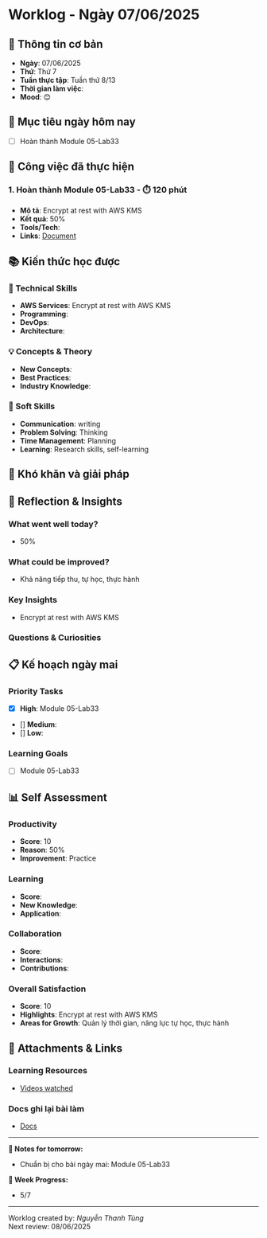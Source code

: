 # Worklog - Ngày 07/06/2025

## 📅 Thông tin cơ bản
- **Ngày**: 07/06/2025
- **Thứ**: Thứ 7
- **Tuần thực tập**: Tuần thứ 8/13
- **Thời gian làm việc**: 
- **Mood**: 😊

## 🎯 Mục tiêu ngày hôm nay
- [ ] Hoàn thành Module 05-Lab33

## 💼 Công việc đã thực hiện

### 1. Hoàn thành Module 05-Lab33 - ⏱️ 120 phút
- **Mô tả**: Encrypt at rest with AWS KMS
- **Kết quả**: 50%
- **Tools/Tech**: 
- **Links**: [Document](https://docs.google.com/document/d/1UivBJyd_2PjeE6RNSDdyODsLnJPKCN039Y3lRV2ME0E/edit?usp=sharing)

## 📚 Kiến thức học được

### 🔧 Technical Skills
- **AWS Services**: Encrypt at rest with AWS KMS
- **Programming**: 
- **DevOps**: 
- **Architecture**: 

### 💡 Concepts & Theory
- **New Concepts**: 
- **Best Practices**: 
- **Industry Knowledge**: 

### 🤝 Soft Skills
- **Communication**: writing
- **Problem Solving**: Thinking
- **Time Management**: Planning
- **Learning**: Research skills, self-learning

## 🚧 Khó khăn và giải pháp

## 💭 Reflection & Insights

### What went well today?
- 50%

### What could be improved?
- Khả năng tiếp thu, tự học, thực hành

### Key Insights
- Encrypt at rest with AWS KMS

### Questions & Curiosities

## 📋 Kế hoạch ngày mai

### Priority Tasks
- [x] **High**: Module 05-Lab33
- [] **Medium**: 
- [] **Low**: 

### Learning Goals
- [ ] Module 05-Lab33

## 📊 Self Assessment

### Productivity
- **Score**: 10
- **Reason**: 50%
- **Improvement**: Practice

### Learning
- **Score**: 
- **New Knowledge**:
- **Application**:

### Collaboration
- **Score**: 
- **Interactions**: 
- **Contributions**: 

### Overall Satisfaction
- **Score**: 10
- **Highlights**: Encrypt at rest with AWS KMS
- **Areas for Growth**: Quản lý thời gian, năng lực tự học, thực hành


## 📎 Attachments & Links

### Learning Resources
- [Videos watched](https://www.youtube.com/watch?v=MDDYZKU4i6Y&list=PLahN4TLWtox2a3vElknwzU_urND8hLn1i&index=187)

### Docs ghi lại bài làm
- [Docs](https://docs.google.com/document/d/1UivBJyd_2PjeE6RNSDdyODsLnJPKCN039Y3lRV2ME0E/edit?usp=sharing)

---

**📝 Notes for tomorrow:**
- Chuẩn bị cho bài ngày mai: Module 05-Lab33

**🎯 Week Progress:**
- 5/7

---
Worklog created by: *Nguyễn Thanh Tùng*  
Next review: 08/06/2025



